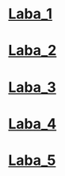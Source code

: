 # [Laba_1](https://github.com/Vitaliy-Sotnyk/Vitaliy_Sotnyk.git)
# [Laba_2](https://github.com/Vitaliy-Sotnyk/Vitaliy_Sotnyk/tree/master/Lab2)
# [Laba_3](https://github.com/Vitaliy-Sotnyk/Vitaliy_Sotnyk/tree/master/Lab3)
# [Laba_4](https://github.com/Vitaliy-Sotnyk/Vitaliy_Sotnyk/tree/master/Lab4)
# [Laba_5](https://github.com/Vitaliy-Sotnyk/Vitaliy_Sotnyk/tree/master/Lab5)

